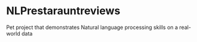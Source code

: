 # NLPrestarauntreviews
Pet project that demonstrates Natural language processing skills on a real-world data
